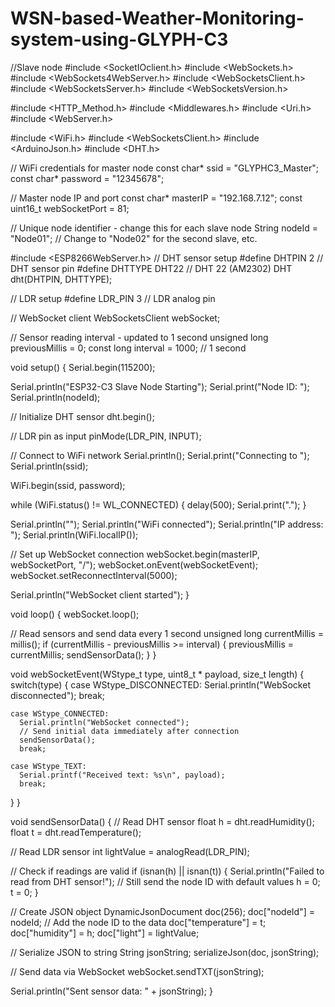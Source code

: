 # WSN-based-Weather-Monitoring-system-using-GLYPH-C3
//Slave node
#include <SocketIOclient.h>
#include <WebSockets.h>
#include <WebSockets4WebServer.h>
#include <WebSocketsClient.h>
#include <WebSocketsServer.h>
#include <WebSocketsVersion.h>

#include <HTTP_Method.h>
#include <Middlewares.h>
#include <Uri.h>
#include <WebServer.h>

#include <WiFi.h>
#include <WebSocketsClient.h>
#include <ArduinoJson.h>
#include <DHT.h>

// WiFi credentials for master node
const char* ssid = "GLYPHC3_Master";
const char* password = "12345678";

// Master node IP and port
const char* masterIP = "192.168.7.12";
const uint16_t webSocketPort = 81;

// Unique node identifier - change this for each slave node
String nodeId = "Node01";  // Change to "Node02" for the second slave, etc.

 #include <ESP8266WebServer.h>
// DHT sensor setup
#define DHTPIN 2          // DHT sensor pin
#define DHTTYPE DHT22     // DHT 22 (AM2302)
DHT dht(DHTPIN, DHTTYPE);

// LDR setup
#define LDR_PIN 3         // LDR analog pin

// WebSocket client
WebSocketsClient webSocket;

// Sensor reading interval - updated to 1 second
unsigned long previousMillis = 0;
const long interval = 1000;  // 1 second

void setup() {
  Serial.begin(115200);
  
  Serial.println("ESP32-C3 Slave Node Starting");
  Serial.print("Node ID: ");
  Serial.println(nodeId);
  
  // Initialize DHT sensor
  dht.begin();
  
  // LDR pin as input
  pinMode(LDR_PIN, INPUT);
  
  // Connect to WiFi network
  Serial.println();
  Serial.print("Connecting to ");
  Serial.println(ssid);
  
  WiFi.begin(ssid, password);
  
  while (WiFi.status() != WL_CONNECTED) {
    delay(500);
    Serial.print(".");
  }
  
  Serial.println("");
  Serial.println("WiFi connected");
  Serial.println("IP address: ");
  Serial.println(WiFi.localIP());
  
  // Set up WebSocket connection
  webSocket.begin(masterIP, webSocketPort, "/");
  webSocket.onEvent(webSocketEvent);
  webSocket.setReconnectInterval(5000);
  
  Serial.println("WebSocket client started");
}

void loop() {
  webSocket.loop();
  
  // Read sensors and send data every 1 second
  unsigned long currentMillis = millis();
  if (currentMillis - previousMillis >= interval) {
    previousMillis = currentMillis;
    sendSensorData();
  }
}

void webSocketEvent(WStype_t type, uint8_t * payload, size_t length) {
  switch(type) {
    case WStype_DISCONNECTED:
      Serial.println("WebSocket disconnected");
      break;
    
    case WStype_CONNECTED:
      Serial.println("WebSocket connected");
      // Send initial data immediately after connection
      sendSensorData();
      break;
    
    case WStype_TEXT:
      Serial.printf("Received text: %s\n", payload);
      break;
  }
}

void sendSensorData() {
  // Read DHT sensor
  float h = dht.readHumidity();
  float t = dht.readTemperature();
  
  // Read LDR sensor
  int lightValue = analogRead(LDR_PIN);
  
  // Check if readings are valid
  if (isnan(h) || isnan(t)) {
    Serial.println("Failed to read from DHT sensor!");
    // Still send the node ID with default values
    h = 0;
    t = 0;
  }
  
  // Create JSON object
  DynamicJsonDocument doc(256);
  doc["nodeId"] = nodeId;  // Add the node ID to the data
  doc["temperature"] = t;
  doc["humidity"] = h;
  doc["light"] = lightValue;
  
  // Serialize JSON to string
  String jsonString;
  serializeJson(doc, jsonString);
  
  // Send data via WebSocket
  webSocket.sendTXT(jsonString);
  
  Serial.println("Sent sensor data: " + jsonString);
}
